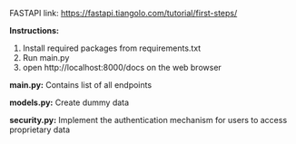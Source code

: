 FASTAPI link: https://fastapi.tiangolo.com/tutorial/first-steps/

**Instructions:**

1) Install required packages from requirements.txt
2) Run main.py
3) open http://localhost:8000/docs on the web browser


**main.py:** 
Contains list of all endpoints

**models.py:**
Create dummy data

**security.py:**
Implement the authentication mechanism for users to access proprietary data